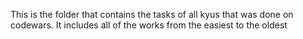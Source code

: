 This is the folder that contains the tasks of all kyus that was done on codewars.
It includes all of the works from the easiest to the oldest